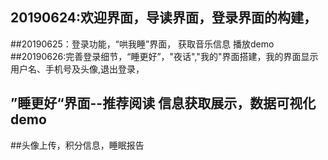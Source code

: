 ## 20190624:欢迎界面，导读界面，登录界面的构建，
##20190625：登录功能，“哄我睡”界面， 获取音乐信息 播放demo
##20190626:完善登录细节，“睡更好”，"夜话","我的"界面搭建，我的界面显示用户名、手机号及头像,退出登录，
## ”睡更好“界面--推荐阅读 信息获取展示，数据可视化demo

##头像上传，积分信息，睡眠报告
